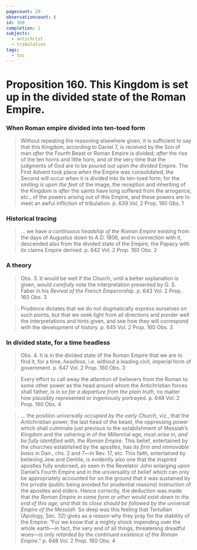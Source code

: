```yaml
---
pagecount: 29
observationcount: 6
id: 160
completion: 1
subjects:
  - antichrist
  - tribulation
tags:
  - toc
---
```

# Proposition 160. This Kingdom is set up in the divided state of the Roman Empire.
### When Roman empire divided into ten-toed form
>Without repeating the reasoning elsewhere given, it is sufficient to say that this Kingdom, according to Daniel 7, is received by the Son of man *after* the Fourth Beast or Roman Empire is divided; *after* the rise of the ten horns and little horn, and *at* the very time that the judgments of God are to be poured out upon *the divided* Empire. The First Advent took place *when* the Empire was consolidated, the Second will occur *when* it is divided into its ten-toed form; for the smiting is upon *the feet* of the image, the reception and inheriting of the Kingdom is *after* the saints have long suffered from the arrogance, etc., of the powers arising out of this Empire, and these powers are to meet an awful infliction of tribulation.
>p. 639 Vol. 2 Prop. 160 Obs. 1
### Historical tracing
>... we have *a continuous headship of the Roman Empire* existing from the days of Augustus down to A.D. 1806, and in connection with it, descended also from the divided state of the Empire, the Papacy with its claims Empire derived.
>p. 642 Vol. 2 Prop. 160 Obs. 2

### A theory
>Obs. 3. It would be well if the Church, until a better explanation is given, would *carefully note* the interpretation presented by G. S. Faber in his *Revival of the French Emperorship*.
>p. 643 Vol. 2 Prop. 160 Obs. 3

>Prudence dictates that we do not dogmatically express ourselves on such points, but that we seek light from all directions and ponder well the interpretations and hints given, and see how they will correspond with the development of history.
>p. 645 Vol. 2 Prop. 160 Obs. 3
### In divided state, for a time headless
>Obs. 4. It is in the divided state of the Roman Empire that we are to find it, for a time, *headless*, i.e. without a leading civil, imperial form of government.
>p. 647 Vol. 2 Prop. 160 Obs. 3

>Every effort to call away the attention of believers from the Roman to some other power as the head around whom the Antichristian forces shall father, *is in so far a departure from the plain truth*, no matter how plausibly represented or ingeniously portrayed.
>p. 648 Vol. 2 Prop. 160 Obs. 4

>... the position *universally occupied by the early Church*, viz., that the Antichristian power, the last head of the beast, the oppressing power which shall culminate just previous to the establishment of Messiah’s Kingdom and the ushering in of the Millennial age, *must arise in, and be fully identified with, the Roman Empire*. This belief, entertained by the churches established by the apostles, has *its firm and immovable basis* in Dan., chs. 2 and 7—in Rev. 17, etc. This faith, entertained by believing Jew and Gentile, is evidently also one that the inspired apostles fully endorsed, as seen in the Revelator John enlarging upon Daniel’s Fourth Empire and in the universality of belief which can only be appropriately accounted for on the ground that it was sustained by the private (public being avoided for prudential reasons) instruction of the apostles and elders. Hence correctly, the deduction was made that *the Roman Empire in some form or other would exist down to the end of this age, and that its close should be followed by the universal Empire of the Messiah*. So deep was this feeling that Tertullian (Apology, Sec. 32) gives as a reason why they pray for the stability of the Empire: “For we know that a mighty shock impending over the whole earth—in fact, the very end of all things, threatening dreadful woes—*is only retarded by the continued existence of the Roman Empire*.”
>p. 648 Vol. 2 Prop. 160 Obs. 4

